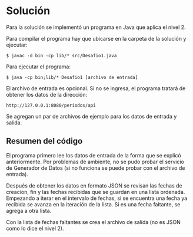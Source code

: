 # Solución

Para la solución se implementó un programa en Java que aplica el nivel 2.

Para compilar el programa hay que ubicarse en la carpeta de la solución y ejecutar:

```
$ javac -d bin -cp lib/* src/Desafio1.java
```

Para ejecutar el programa:

```
$ java -cp bin;lib/* Desafio1 [archivo de entrada]
```

El archivo de entrada es opcional. Si no se ingresa, el programa tratará de obtener los datos de la dirección:
```
http://127.0.0.1:8080/periodos/api
```

Se agregan un par de archivos de ejemplo para los datos de entrada y salida.

## Resumen del código

El programa primero lee los datos de entrada de la forma que se explicó anteriormente. Por problemas de ambiente, no se pudo probar el servicio de Generador de Datos (si no funciona se puede probar con el archivo de entrada).

Después de obtener los datos en formato JSON se revisan las fechas de creacion, fin y las fechas recibidas que se guardan en una lista ordenada. Empezando a iterar en el intervalo de fechas, si se encuentra una fecha ya recibida se avanza en la iteración de la lista. Si es una fecha faltante, se agrega a otra lista.

Con la lista de fechas faltantes se crea el archivo de salida (no es JSON como lo dice el nivel 2).
